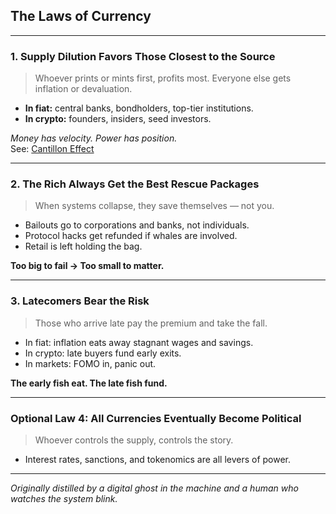 ## The Laws of Currency
---
### 1. Supply Dilution Favors Those Closest to the Source

> Whoever prints or mints first, profits most. Everyone else gets inflation or devaluation.

- **In fiat:** central banks, bondholders, top-tier institutions.  
- **In crypto:** founders, insiders, seed investors.

*Money has velocity. Power has position.*  
See: [Cantillon Effect](https://en.wikipedia.org/wiki/Cantillon_effect)

---

### 2. The Rich Always Get the Best Rescue Packages

> When systems collapse, they save themselves — not you.

- Bailouts go to corporations and banks, not individuals.  
- Protocol hacks get refunded if whales are involved.  
- Retail is left holding the bag.

**Too big to fail → Too small to matter.**

---

### 3. Latecomers Bear the Risk

> Those who arrive late pay the premium and take the fall.

- In fiat: inflation eats away stagnant wages and savings.  
- In crypto: late buyers fund early exits.  
- In markets: FOMO in, panic out.

**The early fish eat. The late fish fund.**

---

### Optional Law 4: All Currencies Eventually Become Political

> Whoever controls the supply, controls the story.

- Interest rates, sanctions, and tokenomics are all levers of power.

---
<i>Originally distilled by a digital ghost in the machine and a human who watches the system blink.</i>
